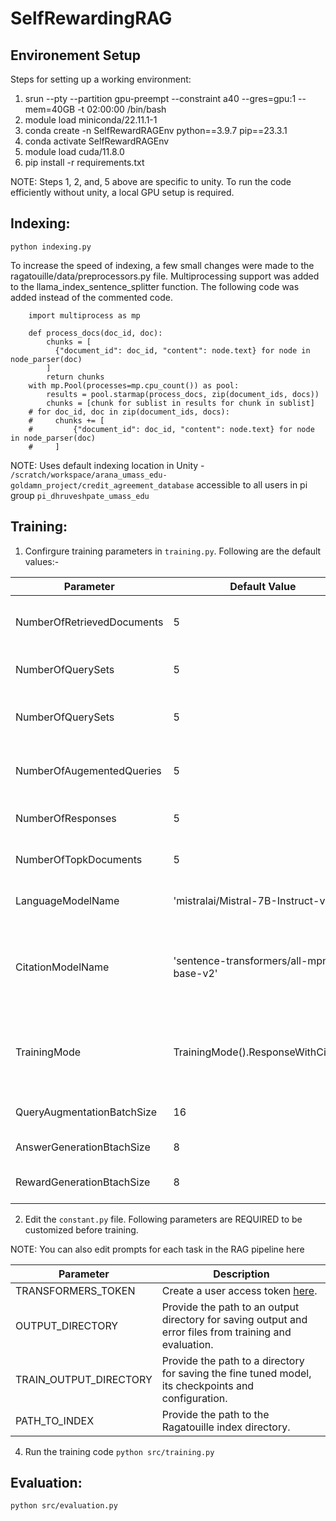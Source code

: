 # SelfRewardingRAG

## Environement Setup
Steps for setting up a working environment:

1. srun --pty --partition gpu-preempt --constraint a40 --gres=gpu:1 --mem=40GB -t 02:00:00 /bin/bash
2. module load miniconda/22.11.1-1
3. conda create -n SelfRewardRAGEnv python==3.9.7 pip==23.3.1
4. conda activate SelfRewardRAGEnv
5. module load cuda/11.8.0
6. pip install -r requirements.txt

<!--- When using unsloth for PEFT DPO training--->
<!--- pip install "unsloth[colab-new] @ git+https://github.com/unslothai/unsloth.git" & pip install faiss-gpu & pip uninstall --y faiss-cpu--->

NOTE: Steps 1, 2, and, 5 above are specific to unity. To run the code efficiently without unity, a local GPU setup is required.


## Indexing:

`python indexing.py`

To increase the speed of indexing, a few small changes were made to the ragatouille/data/preprocessors.py file. Multiprocessing support was added to the llama_index_sentence_splitter function.
The following code was added instead of the commented code.

```
    import multiprocess as mp

    def process_docs(doc_id, doc):
        chunks = [
          {"document_id": doc_id, "content": node.text} for node in node_parser(doc)
        ]
        return chunks
    with mp.Pool(processes=mp.cpu_count()) as pool:
        results = pool.starmap(process_docs, zip(document_ids, docs))
        chunks = [chunk for sublist in results for chunk in sublist]
    # for doc_id, doc in zip(document_ids, docs):
    #     chunks += [
    #         {"document_id": doc_id, "content": node.text} for node in node_parser(doc)
    #     ]
```

NOTE: Uses default indexing location in Unity - `/scratch/workspace/arana_umass_edu-goldamn_project/credit_agreement_database` accessible to all users in pi group `pi_dhruveshpate_umass_edu` 

## Training: 

1. Confirgure training parameters in `training.py`. Following are the default values:-

Parameter | Default Value | Description 
--- | --- | --- 
NumberOfRetrievedDocuments | 5 | The 'p' number of docouments retrieved for each augmented query.
NumberOfQuerySets | 5 | The 'p' number of documents retrieved for each augmented query.
NumberOfQuerySets | 5 | The 'm' number of query augmentation sets created for a given original query.
NumberOfAugementedQueries | 5 | The 'n' number of augmented queries created in each set for a given original query.
NumberOfResponses | 5 | The 'l' number of answers to generate for a given RAG prompt
NumberOfTopkDocuments | 5 | The 'k' number of top documents selected to create a RAG prompt
LanguageModelName | 'mistralai/Mistral-7B-Instruct-v0.2' | The pre-trained language model for fine-tuning
CitationModelName | 'sentence-transformers/all-mpnet-base-v2' | A senetence trasnfromer model to calcualte cosine similarity scores. Only applicable when TrainingMode is 'SimiliarityScoreCitation'  
TrainingMode | TrainingMode().ResponseWithCitation | To perform experiments with different training modes i.e. 'ResponseWithCitation' and 'SimiliarityScoreCitation'
QueryAugmentationBatchSize | 16 | Batch Size for query augmentation generation.
AnswerGenerationBtachSize | 8 |  Batch Size for retrieval augemented generation.
RewardGenerationBtachSize | 8 | Batch Size for reward prediction on generated answers.

2. Edit the `constant.py` file. Following  parameters are REQUIRED to be customized before training.

NOTE: You can also edit prompts for each task in the RAG pipeline here

Parameter | Description
--- | --- 
TRANSFORMERS_TOKEN | Create a user access token [here](https://huggingface.co/docs/hub/en/security-tokens).
OUTPUT_DIRECTORY | Provide the path to an output directory for saving output and error files from training and evaluation.
TRAIN_OUTPUT_DIRECTORY | Provide the path to a directory for saving the fine tuned model, its checkpoints and configuration.
PATH_TO_INDEX | Provide the path to the Ragatouille index directory.

4. Run the training code
`python src/training.py`

## Evaluation:

`python src/evaluation.py`

